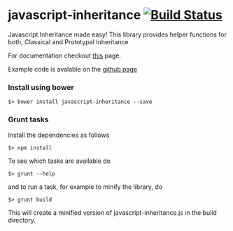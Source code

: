 javascript-inheritance [![Build Status](https://travis-ci.org/scaljeri/javascript-inheritance.png)](https://travis-ci.org/scaljeri/javascript-inheritance)
======================

Javascript Inheritance made easy! This library provides helper functions for both, Classical and Prototypal Inheritance

For documentation checkout <a href="http://calje.eu/index.php/javascript-oop/" target="_blank">this</a> page.

Example code is avalable on the <a href="http://scaljeri.github.io/javascript-inheritance/">github page</a>

### Install using bower ###

    $> bower install javascript-inheritance --save
   
### Grunt tasks ###

Install the dependencies as follows

    $> npm install

To see which tasks are available do

    $> grunt --help

and to run a task, for example to minify the library, do

    $> grunt build

This will create a minified version of javascript-inheritance.js in the build directory.

